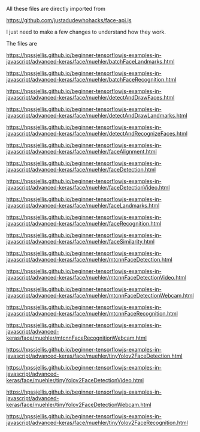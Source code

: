 All these files are directly imported from 

https://github.com/justadudewhohacks/face-api.js


I just need to make a few changes to understand how they work.

The files are


https://hpssjellis.github.io/beginner-tensorflowjs-examples-in-javascript/advanced-keras/face/muehler/batchFaceLandmarks.html


https://hpssjellis.github.io/beginner-tensorflowjs-examples-in-javascript/advanced-keras/face/muehler/batchFaceRecognition.html


https://hpssjellis.github.io/beginner-tensorflowjs-examples-in-javascript/advanced-keras/face/muehler/detectAndDrawFaces.html


https://hpssjellis.github.io/beginner-tensorflowjs-examples-in-javascript/advanced-keras/face/muehler/detectAndDrawLandmarks.html

https://hpssjellis.github.io/beginner-tensorflowjs-examples-in-javascript/advanced-keras/face/muehler/detectAndRecognizeFaces.html

https://hpssjellis.github.io/beginner-tensorflowjs-examples-in-javascript/advanced-keras/face/muehler/faceAlignment.html

https://hpssjellis.github.io/beginner-tensorflowjs-examples-in-javascript/advanced-keras/face/muehler/faceDetection.html

https://hpssjellis.github.io/beginner-tensorflowjs-examples-in-javascript/advanced-keras/face/muehler/faceDetectionVideo.html

https://hpssjellis.github.io/beginner-tensorflowjs-examples-in-javascript/advanced-keras/face/muehler/faceLandmarks.html



https://hpssjellis.github.io/beginner-tensorflowjs-examples-in-javascript/advanced-keras/face/muehler/faceRecognition.html


https://hpssjellis.github.io/beginner-tensorflowjs-examples-in-javascript/advanced-keras/face/muehler/faceSimilarity.html


https://hpssjellis.github.io/beginner-tensorflowjs-examples-in-javascript/advanced-keras/face/muehler/mtcnnFaceDetection.html


https://hpssjellis.github.io/beginner-tensorflowjs-examples-in-javascript/advanced-keras/face/muehler/mtcnnFaceDetectionVideo.html



https://hpssjellis.github.io/beginner-tensorflowjs-examples-in-javascript/advanced-keras/face/muehler/mtcnnFaceDetectionWebcam.html

https://hpssjellis.github.io/beginner-tensorflowjs-examples-in-javascript/advanced-keras/face/muehler/mtcnnFaceRecognition.html

https://hpssjellis.github.io/beginner-tensorflowjs-examples-in-javascript/advanced-keras/face/muehler/mtcnnFaceRecognitionWebcam.html

https://hpssjellis.github.io/beginner-tensorflowjs-examples-in-javascript/advanced-keras/face/muehler/tinyYolov2FaceDetection.html

https://hpssjellis.github.io/beginner-tensorflowjs-examples-in-javascript/advanced-keras/face/muehler/tinyYolov2FaceDetectionVideo.html

https://hpssjellis.github.io/beginner-tensorflowjs-examples-in-javascript/advanced-keras/face/muehler/tinyYolov2FaceDetectionWebcam.html


https://hpssjellis.github.io/beginner-tensorflowjs-examples-in-javascript/advanced-keras/face/muehler/tinyYolov2FaceRecognition.html




